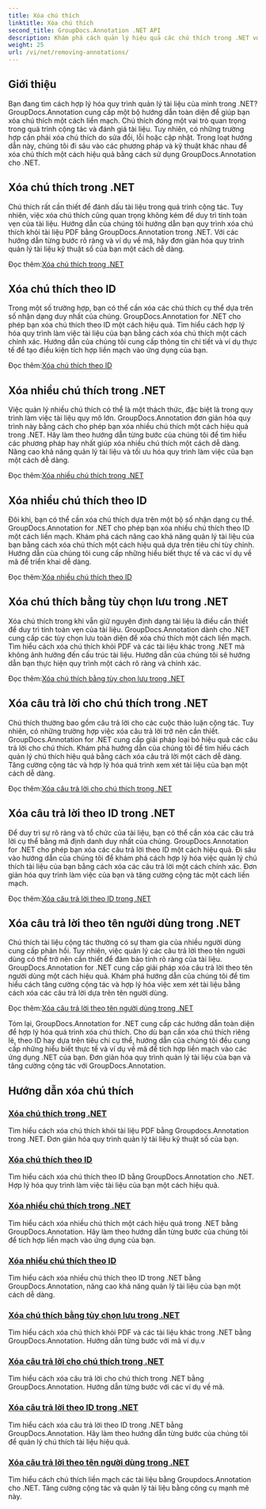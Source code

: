 ```yaml
---
title: Xóa chú thích
linktitle: Xóa chú thích
second_title: GroupDocs.Annotation .NET API
description: Khám phá cách quản lý hiệu quả các chú thích trong .NET với hướng dẫn GroupDocs.Annotation. Hợp lý hóa quy trình làm việc tài liệu của bạn và tăng cường cộng tác một cách liền mạch.
weight: 25
url: /vi/net/removing-annotations/
---
```

## Giới thiệu

Bạn đang tìm cách hợp lý hóa quy trình quản lý tài liệu của mình trong .NET? GroupDocs.Annotation cung cấp một bộ hướng dẫn toàn diện để giúp bạn xóa chú thích một cách liền mạch. Chú thích đóng một vai trò quan trọng trong quá trình cộng tác và đánh giá tài liệu. Tuy nhiên, có những trường hợp cần phải xóa chú thích do sửa đổi, lỗi hoặc cập nhật. Trong loạt hướng dẫn này, chúng tôi đi sâu vào các phương pháp và kỹ thuật khác nhau để xóa chú thích một cách hiệu quả bằng cách sử dụng GroupDocs.Annotation cho .NET.

## Xóa chú thích trong .NET
Chú thích rất cần thiết để đánh dấu tài liệu trong quá trình cộng tác. Tuy nhiên, việc xóa chú thích cũng quan trọng không kém để duy trì tính toàn vẹn của tài liệu. Hướng dẫn của chúng tôi hướng dẫn bạn quy trình xóa chú thích khỏi tài liệu PDF bằng GroupDocs.Annotation trong .NET. Với các hướng dẫn từng bước rõ ràng và ví dụ về mã, hãy đơn giản hóa quy trình quản lý tài liệu kỹ thuật số của bạn một cách dễ dàng.

 Đọc thêm:[Xóa chú thích trong .NET](./remove-annotations/)

## Xóa chú thích theo ID
Trong một số trường hợp, bạn có thể cần xóa các chú thích cụ thể dựa trên số nhận dạng duy nhất của chúng. GroupDocs.Annotation for .NET cho phép bạn xóa chú thích theo ID một cách hiệu quả. Tìm hiểu cách hợp lý hóa quy trình làm việc tài liệu của bạn bằng cách xóa chú thích một cách chính xác. Hướng dẫn của chúng tôi cung cấp thông tin chi tiết và ví dụ thực tế để tạo điều kiện tích hợp liền mạch vào ứng dụng của bạn.

 Đọc thêm:[Xóa chú thích theo ID](./remove-annotations-by-id/)

## Xóa nhiều chú thích trong .NET
Việc quản lý nhiều chú thích có thể là một thách thức, đặc biệt là trong quy trình làm việc tài liệu quy mô lớn. GroupDocs.Annotation đơn giản hóa quy trình này bằng cách cho phép bạn xóa nhiều chú thích một cách hiệu quả trong .NET. Hãy làm theo hướng dẫn từng bước của chúng tôi để tìm hiểu các phương pháp hay nhất giúp xóa nhiều chú thích một cách dễ dàng. Nâng cao khả năng quản lý tài liệu và tối ưu hóa quy trình làm việc của bạn một cách dễ dàng.

 Đọc thêm:[Xóa nhiều chú thích trong .NET](./remove-multiple-annotations/)

## Xóa nhiều chú thích theo ID
Đôi khi, bạn có thể cần xóa chú thích dựa trên một bộ số nhận dạng cụ thể. GroupDocs.Annotation for .NET cho phép bạn xóa nhiều chú thích theo ID một cách liền mạch. Khám phá cách nâng cao khả năng quản lý tài liệu của bạn bằng cách xóa chú thích một cách hiệu quả dựa trên tiêu chí tùy chỉnh. Hướng dẫn của chúng tôi cung cấp những hiểu biết thực tế và các ví dụ về mã để triển khai dễ dàng.

 Đọc thêm:[Xóa nhiều chú thích theo ID](./remove-multiple-annotations-by-ids/)

## Xóa chú thích bằng tùy chọn lưu trong .NET
Xóa chú thích trong khi vẫn giữ nguyên định dạng tài liệu là điều cần thiết để duy trì tính toàn vẹn của tài liệu. GroupDocs.Annotation dành cho .NET cung cấp các tùy chọn lưu toàn diện để xóa chú thích một cách liền mạch. Tìm hiểu cách xóa chú thích khỏi PDF và các tài liệu khác trong .NET mà không ảnh hưởng đến cấu trúc tài liệu. Hướng dẫn của chúng tôi sẽ hướng dẫn bạn thực hiện quy trình một cách rõ ràng và chính xác.

 Đọc thêm:[Xóa chú thích bằng tùy chọn lưu trong .NET](./remove-annotations-using-save-options/)

## Xóa câu trả lời cho chú thích trong .NET
Chú thích thường bao gồm câu trả lời cho các cuộc thảo luận cộng tác. Tuy nhiên, có những trường hợp việc xóa câu trả lời trở nên cần thiết. GroupDocs.Annotation for .NET cung cấp giải pháp loại bỏ hiệu quả các câu trả lời cho chú thích. Khám phá hướng dẫn của chúng tôi để tìm hiểu cách quản lý chú thích hiệu quả bằng cách xóa câu trả lời một cách dễ dàng. Tăng cường cộng tác và hợp lý hóa quá trình xem xét tài liệu của bạn một cách dễ dàng.

 Đọc thêm:[Xóa câu trả lời cho chú thích trong .NET](./remove-replies-to-annotations/)

## Xóa câu trả lời theo ID trong .NET
Để duy trì sự rõ ràng và tổ chức của tài liệu, bạn có thể cần xóa các câu trả lời cụ thể bằng mã định danh duy nhất của chúng. GroupDocs.Annotation for .NET cho phép bạn xóa các câu trả lời theo ID một cách hiệu quả. Đi sâu vào hướng dẫn của chúng tôi để khám phá cách hợp lý hóa việc quản lý chú thích tài liệu của bạn bằng cách xóa các câu trả lời một cách chính xác. Đơn giản hóa quy trình làm việc của bạn và tăng cường cộng tác một cách liền mạch.

 Đọc thêm:[Xóa câu trả lời theo ID trong .NET](./remove-replies-by-id/)

## Xóa câu trả lời theo tên người dùng trong .NET
Chú thích tài liệu cộng tác thường có sự tham gia của nhiều người dùng cung cấp phản hồi. Tuy nhiên, việc quản lý các câu trả lời theo tên người dùng có thể trở nên cần thiết để đảm bảo tính rõ ràng của tài liệu. GroupDocs.Annotation for .NET cung cấp giải pháp xóa câu trả lời theo tên người dùng một cách hiệu quả. Khám phá hướng dẫn của chúng tôi để tìm hiểu cách tăng cường cộng tác và hợp lý hóa việc xem xét tài liệu bằng cách xóa các câu trả lời dựa trên tên người dùng.

 Đọc thêm:[Xóa câu trả lời theo tên người dùng trong .NET](./remove-replies-by-username/)

Tóm lại, GroupDocs.Annotation for .NET cung cấp các hướng dẫn toàn diện để hợp lý hóa quá trình xóa chú thích. Cho dù bạn cần xóa chú thích riêng lẻ, theo ID hay dựa trên tiêu chí cụ thể, hướng dẫn của chúng tôi đều cung cấp những hiểu biết thực tế và ví dụ về mã để tích hợp liền mạch vào các ứng dụng .NET của bạn. Đơn giản hóa quy trình quản lý tài liệu của bạn và tăng cường cộng tác với GroupDocs.Annotation.
## Hướng dẫn xóa chú thích
### [Xóa chú thích trong .NET](./remove-annotations/)
Tìm hiểu cách xóa chú thích khỏi tài liệu PDF bằng Groupdocs.Annotation trong .NET. Đơn giản hóa quy trình quản lý tài liệu kỹ thuật số của bạn.
### [Xóa chú thích theo ID](./remove-annotations-by-id/)
Tìm hiểu cách xóa chú thích theo ID bằng GroupDocs.Annotation cho .NET. Hợp lý hóa quy trình làm việc tài liệu của bạn một cách hiệu quả.
### [Xóa nhiều chú thích trong .NET](./remove-multiple-annotations/)
Tìm hiểu cách xóa nhiều chú thích một cách hiệu quả trong .NET bằng GroupDocs.Annotation. Hãy làm theo hướng dẫn từng bước của chúng tôi để tích hợp liền mạch vào ứng dụng của bạn.
### [Xóa nhiều chú thích theo ID](./remove-multiple-annotations-by-ids/)
Tìm hiểu cách xóa nhiều chú thích theo ID trong .NET bằng GroupDocs.Annotation, nâng cao khả năng quản lý tài liệu của bạn một cách dễ dàng.
### [Xóa chú thích bằng tùy chọn lưu trong .NET](./remove-annotations-using-save-options/)
Tìm hiểu cách xóa chú thích khỏi PDF và các tài liệu khác trong .NET bằng GroupDocs.Annotation. Hướng dẫn từng bước với mã ví dụ.v
### [Xóa câu trả lời cho chú thích trong .NET](./remove-replies-to-annotations/)
Tìm hiểu cách xóa câu trả lời cho chú thích trong .NET bằng GroupDocs.Annotation. Hướng dẫn từng bước với các ví dụ về mã.
### [Xóa câu trả lời theo ID trong .NET](./remove-replies-by-id/)
Tìm hiểu cách xóa câu trả lời theo ID trong .NET bằng GroupDocs.Annotation. Hãy làm theo hướng dẫn từng bước của chúng tôi để quản lý chú thích tài liệu hiệu quả.
### [Xóa câu trả lời theo tên người dùng trong .NET](./remove-replies-by-username/)
Tìm hiểu cách chú thích liền mạch các tài liệu bằng Groupdocs.Annotation cho .NET. Tăng cường cộng tác và quản lý tài liệu bằng công cụ mạnh mẽ này.